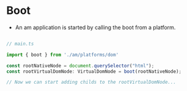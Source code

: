 
# Boot
* An am application is started by calling the boot from a platform.

```TypeScript

// main.ts

import { boot } from './am/platforms/dom'

const rootNativeNode = document.querySelector("html");
const rootVirtualDomNode: VirtualDomNode = boot(rootNativeNode);

// Now we can start adding childs to the rootVirtualDomNode...

```